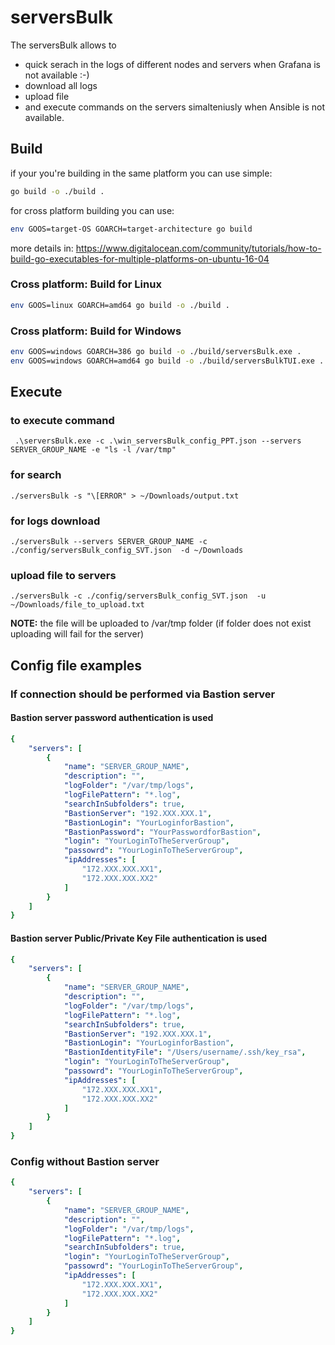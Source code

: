 # serversBulk
The serversBulk allows to 
- quick serach in the logs of different nodes and servers when Grafana is not available :-) 
- download all logs
- upload file
- and execute commands on the servers simalteniusly when Ansible is not available.

## Build

if your you're building in the same platform you can use simple:
```sh
go build -o ./build .
```
for cross platform building you can use:
```sh
env GOOS=target-OS GOARCH=target-architecture go build 
```
more details in: https://www.digitalocean.com/community/tutorials/how-to-build-go-executables-for-multiple-platforms-on-ubuntu-16-04


### Cross platform: Build for Linux
```sh
env GOOS=linux GOARCH=amd64 go build -o ./build .
```
### Cross platform: Build for Windows
```sh
env GOOS=windows GOARCH=386 go build -o ./build/serversBulk.exe .
env GOOS=windows GOARCH=amd64 go build -o ./build/serversBulkTUI.exe .
```

## Execute
### to execute command
```
 .\serversBulk.exe -c .\win_serversBulk_config_PPT.json --servers SERVER_GROUP_NAME -e "ls -l /var/tmp"
```
### for search
```
./serversBulk -s "\[ERROR" > ~/Downloads/output.txt
```
### for logs download
```
./serversBulk --servers SERVER_GROUP_NAME -c ./config/serversBulk_config_SVT.json  -d ~/Downloads
```

### upload file to servers
```
./serversBulk -c ./config/serversBulk_config_SVT.json  -u ~/Downloads/file_to_upload.txt
```
__NOTE:__ the file will be uploaded to /var/tmp folder (if folder does not exist uploading will fail for the server)


## Config file examples
### If connection should be performed via Bastion server
#### Bastion server password authentication is used
```yaml
{
    "servers": [
        {
            "name": "SERVER_GROUP_NAME",
            "description": "",
            "logFolder": "/var/tmp/logs",
            "logFilePattern": "*.log",
            "searchInSubfolders": true,
            "BastionServer": "192.XXX.XXX.1",
            "BastionLogin": "YourLoginforBastion",
            "BastionPassword": "YourPasswordforBastion",
            "login": "YourLoginToTheServerGroup",
            "passowrd": "YourLoginToTheServerGroup",
            "ipAddresses": [
                "172.XXX.XXX.XX1",
                "172.XXX.XXX.XX2"
            ]
        }
    ]
}
```

#### Bastion server Public/Private Key File authentication is used
```yaml
{
    "servers": [
        {
            "name": "SERVER_GROUP_NAME",
            "description": "",
            "logFolder": "/var/tmp/logs",
            "logFilePattern": "*.log",
            "searchInSubfolders": true,
            "BastionServer": "192.XXX.XXX.1",
            "BastionLogin": "YourLoginforBastion",
            "BastionIdentityFile": "/Users/username/.ssh/key_rsa",
            "login": "YourLoginToTheServerGroup",
            "passowrd": "YourLoginToTheServerGroup",
            "ipAddresses": [
                "172.XXX.XXX.XX1",
                "172.XXX.XXX.XX2"
            ]
        }
    ]
}
```
### Config without Bastion server
```yaml
{
    "servers": [
        {
            "name": "SERVER_GROUP_NAME",
            "description": "",
            "logFolder": "/var/tmp/logs",
            "logFilePattern": "*.log",
            "searchInSubfolders": true,
            "login": "YourLoginToTheServerGroup",
            "passowrd": "YourLoginToTheServerGroup",
            "ipAddresses": [
                "172.XXX.XXX.XX1",
                "172.XXX.XXX.XX2"
            ]
        }
    ]
}
```

